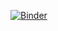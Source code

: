 [![Binder](https://mybinder.org/badge_logo.svg)](https://mybinder.org/v2/gh/ajstewartlang/test_python_binder/HEAD)
